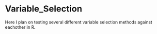 # Variable_Selection
Here I plan on testing several different variable selection methods against eachother in R.

